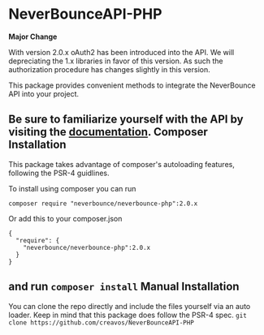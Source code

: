 NeverBounceAPI-PHP
==================

**Major Change**

With version 2.0.x oAuth2 has been introduced into the API. We will depreciating the 1.x libraries in favor of this version. As such the authorization procedure has changes slightly in this version.

This package provides convenient methods to integrate the NeverBounce API into your project.

Be sure to familiarize yourself with the API by visiting the [documentation](http://docs.neverbounce.com).
Composer Installation
---
This package takes advantage of composer's autoloading features, following the PSR-4 guidlines.

To install using composer you can run
```
composer require "neverbounce/neverbounce-php":2.0.x
```

Or add this to your composer.json
```
{
  "require": {
    "neverbounce/neverbounce-php":2.0.x
  }
}
```
and run `composer install`
Manual Installation
---
You can clone the repo directly and include the files yourself via an auto loader. Keep in mind that this package does follow the PSR-4 spec.
```git clone https://github.com/creavos/NeverBounceAPI-PHP```
